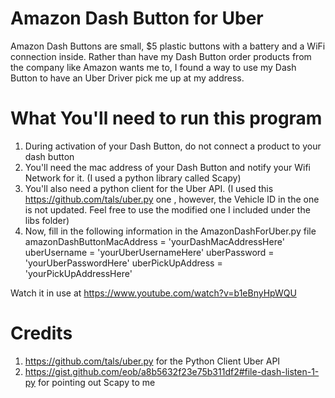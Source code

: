 # Amazon Dash Button for Uber

Amazon Dash Buttons are small, $5 plastic buttons with a battery and a WiFi connection inside. Rather than have my Dash Button order 
products from the company like Amazon wants me to, I found a way to use my Dash Button to have an Uber Driver pick me up at my address.

# What You'll need to run this program

1. During activation of your Dash Button, do not connect a product to your dash button
2. You'll need the mac address of your Dash Button and notify your Wifi Network for it. (I used a python library called Scapy)
3. You'll also need a python client for the Uber API. (I used this https://github.com/tals/uber.py one , however, the Vehicle ID in the one is 
not updated. Feel free to use the modified one I included under the libs folder)
4. Now, fill in the following information in the AmazonDashForUber.py file
    amazonDashButtonMacAddress = 'yourDashMacAddressHere'
    uberUsername = 'yourUberUsernameHere'
    uberPassword = 'yourUberPasswordHere'
    uberPickUpAddress = 'yourPickUpAddressHere'

 Watch it in use at https://www.youtube.com/watch?v=b1eBnyHpWQU
 
 
# Credits

1. https://github.com/tals/uber.py for the Python Client Uber API
2. https://gist.github.com/eob/a8b5632f23e75b311df2#file-dash-listen-1-py for pointing out Scapy to me


